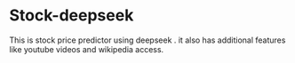 # Stock-deepseek
This is stock price predictor using deepseek . it also has additional features like youtube videos and wikipedia access.
